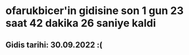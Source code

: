 # ofarukbicer'in gidisine son 1 gun 23 saat 42 dakika 26 saniye kaldi

## Gidis tarihi: 30.09.2022 :(